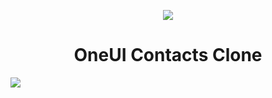 <p align="center">
  <img align="center" src="https://github.com/user-attachments/assets/cdde2644-67c1-469c-a18e-2258c3a99096"></img>
<h1 align="center" >OneUI Contacts Clone</h1>
<p1></p1>
<image align="center" src="https://img.shields.io/badge/Kotlin-100%25-%23F9B3A9?style=for-the-badge&logo=Kotlin"></image>
</p>
